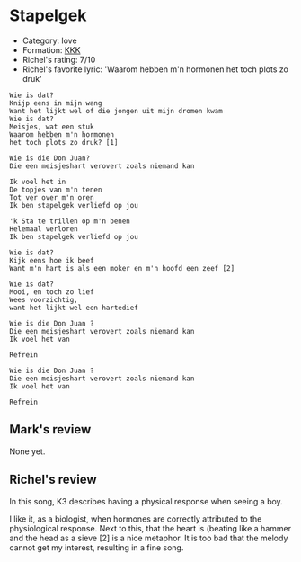# Stapelgek

 * Category: love
 * Formation: [KKK](Kkk.md)
 * Richel's rating: 7/10
 * Richel's favorite lyric: 'Waarom hebben m'n hormonen het toch plots zo druk'

```
Wie is dat?
Knijp eens in mijn wang
Want het lijkt wel of die jongen uit mijn dromen kwam
Wie is dat?
Meisjes, wat een stuk
Waarom hebben m'n hormonen 
het toch plots zo druk? [1]

Wie is die Don Juan?
Die een meisjeshart verovert zoals niemand kan

Ik voel het in
De topjes van m'n tenen
Tot ver over m'n oren
Ik ben stapelgek verliefd op jou

'k Sta te trillen op m'n benen
Helemaal verloren
Ik ben stapelgek verliefd op jou

Wie is dat? 
Kijk eens hoe ik beef
Want m'n hart is als een moker en m'n hoofd een zeef [2]

Wie is dat? 
Mooi, en toch zo lief
Wees voorzichtig, 
want het lijkt wel een hartedief

Wie is die Don Juan ?
Die een meisjeshart verovert zoals niemand kan
Ik voel het van

Refrein

Wie is die Don Juan ?
Die een meisjeshart verovert zoals niemand kan
Ik voel het van

Refrein
```

## Mark's review

None yet.

## Richel's review

In this song, K3 describes having a physical response when seeing a boy.

I like it, as a biologist, when hormones are correctly attributed to the physiological response. 
Next to this, that the heart is (beating like a hammer and the head as a sieve [2] is a
nice metaphor. It is too bad that the melody cannot get my interest, resulting in a fine song.
